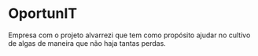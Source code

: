 # OportunIT
Empresa com o projeto alvarrezi que tem como propósito ajudar no cultivo de algas de maneira que não haja tantas perdas.
